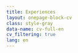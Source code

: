 ```yaml
---
title: Experiences
layout: onepage-block-cv
class: style-gray
data-name: cv-full-en
cv_filtering: true
lang: en
---
```

